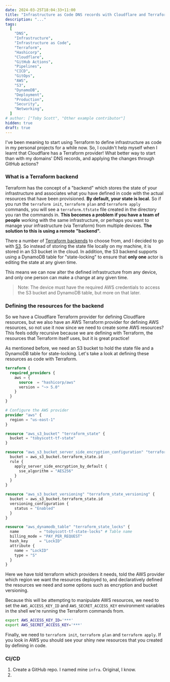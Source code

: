 ```yaml
---
date: 2024-03-25T18:04:33+11:00
title: "Infrastructure as Code DNS records with Cloudflare and Terraform"
description: "..."
tags:
  [
    "DNS",
    "Infrastructure",
    "Infrastructure as Code",
    "Terraform",
    "Hashicorp",
    "Cloudflare",
    "GitHub Actions",
    "Pipelines",
    "CICD",
    "GitOps",
    "AWS",
    "S3",
    "DynamoDB",
    "Deployment",
    "Production",
    "Security",
    "Networking",
  ]
# author: ["Toby Scott", "Other example contributor"]
hidden: true
draft: true
---
```


I've been meaning to start using Terraform to define infrastructure as code in my personal projects for a while now. So, I couldn't help myself when I learnt that Cloudflare has a Terraform provider! What better way to start than with my domains' DNS records, and applying the changes through GitHub actions?

### What is a Terraform backend

Terraform has the concept of a "backend" which stores the state of your infrastructure and associates what you have defined in code with the actual resources that have been provisioned. **By default, your state is local.** So if you run the `terraform init`, `terraform plan` and `terraform apply` commands, you will see a `terraform.tfstate` file created in the directory you ran the commands in. **This becomes a problem if you have a team of people** working with the same infrastructure, or perhaps you want to manage your infrastructure (via Terraform) from multiple devices. **The solution to this is using a remote "backend".**

There a number of [Terraform backends](https://developer.hashicorp.com/terraform/language/settings/backends/configuration) to choose from, and I decided to go with [S3](https://developer.hashicorp.com/terraform/language/settings/backends/s3). So instead of storing the state file locally on my machine, it is stored in an S3 bucket in the cloud. In addition, the S3 backend supports using a DynamoDB table for "state-locking" to ensure that **only one** actor is editing the state at any given time.

This means we can now alter the defined infrastructure from any device, and only one person can make a change at any given time.

> Note: The device must have the required AWS credentials to access the S3 bucket and DynamoDB table, but more on that later.

### Defining the resources for the backend

So we have a Cloudflare Terraform provider for defining Cloudflare resources, but we also have an AWS Terraform provider for defining AWS resources, so not use it now since we need to create some AWS resources? This feels oddly recursive because we are defining with Terraform, the resources that Terraform itself uses, but it is great practice!

As mentioned before, we need an S3 bucket to hold the state file and a DynamoDB table for state-locking. Let's take a look at defining these resources as code with Terraform.

```terraform
terraform {
  required_providers {
    aws = {
      source  = "hashicorp/aws"
      version = "~> 5.0"
    }
  }
}

# Configure the AWS provider
provider "aws" {
  region = "us-east-1"
}

resource "aws_s3_bucket" "terraform_state" {
  bucket = "tobyscott-tf-state"
}

resource "aws_s3_bucket_server_side_encryption_configuration" "terraform_state_sse" {
  bucket = aws_s3_bucket.terraform_state.id
  rule {
    apply_server_side_encryption_by_default {
      sse_algorithm = "AES256"
    }
  }
}

resource "aws_s3_bucket_versioning" "terraform_state_versioning" {
  bucket = aws_s3_bucket.terraform_state.id
  versioning_configuration {
    status = "Enabled"
  }
}

resource "aws_dynamodb_table" "terraform_state_locks" {
  name         = "tobyscott-tf-state-locks" # Table name
  billing_mode = "PAY_PER_REQUEST"
  hash_key     = "LockID"
  attribute {
    name = "LockID"
    type = "S"
  }
}
```

Here we have told terraform which providers it needs, told the AWS provider which region we want the resources deployed to, and declaratively defined the resources we need and some options such as encryption and bucket versioning.

Because this will be attempting to manipulate AWS resources, we need to set the `AWS_ACCESS_KEY_ID` and `AWS_SECRET_ACCESS_KEY` environment variables in the shell we're running the Terraform commands from.

```bash
export AWS_ACCESS_KEY_ID='***'
export AWS_SECRET_ACCESS_KEY='***'
```

Finally, we need to `terraform init`, `terraform plan` and `terraform apply`. If you look in AWS you should see your shiny new resources that you created by defining in code.

### CI/CD

1. Create a GitHub repo. I named mine `infra`. Original, I know.
2.
